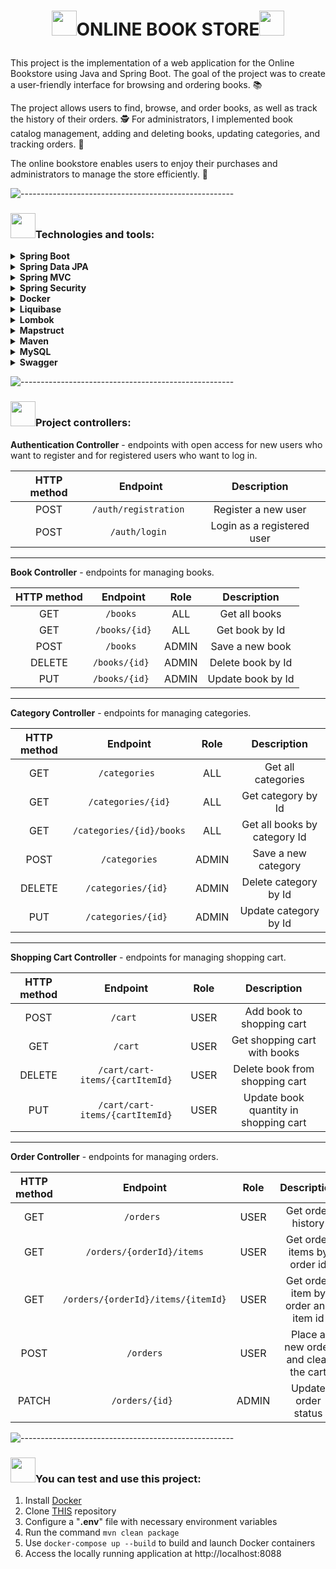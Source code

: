 # <p align="center"><img src="https://i.pinimg.com/originals/b4/13/34/b41334a036d6796c281a6e5cbb36e4b5.gif" width="40"/>ONLINE BOOK STORE<img src="https://i.pinimg.com/originals/b4/13/34/b41334a036d6796c281a6e5cbb36e4b5.gif" width="40"/></p>
This project is the implementation of a web application for the Online Bookstore using Java and Spring Boot. The goal of the project was to create a user-friendly interface for browsing and ordering books. 📚

The project allows users to find, browse, and order books, as well as track the history of their orders. 🕵️ For administrators, I implemented book catalog management, adding and deleting books, updating categories, and tracking orders. 🛒

The online bookstore enables users to enjoy their purchases and administrators to manage the store efficiently. 🚀

![-----------------------------------------------------](https://raw.githubusercontent.com/andreasbm/readme/master/assets/lines/rainbow.png)
### <img src="https://media2.giphy.com/media/CNjoBV8X6bA6kC1hmw/giphy.gif?cid=6c09b952o0m8p765cuilvts077hjtwc54yaqj2loypwf728l&ep=v1_internal_gif_by_id&rid=giphy.gif&ct=s" width="40"/>Technologies and tools:

<details>
  <summary><b>Spring Boot</b></summary>

*A framework for building and deploying Java applications with an embedded server, simplifying configuration and accelerating development.*
</details>
<details>
  <summary><b>Spring Data JPA</b></summary>

*Part of the Spring Data project, providing an abstraction for working with databases through JPA (Java Persistence API), simplifying interaction with relational databases.*
</details>
<details>
  <summary><b>Spring MVC</b></summary>

*Model-View-Controller framework for developing web applications, enabling easy creation of websites and web services.*
</details>
<details>
  <summary><b>Spring Security</b></summary>

*Framework for securing Spring applications, adding authentication and authorization to protect resources.*
</details>
<details>
  <summary><b>Docker</b></summary>

*Platform for automating deployment and managing containerized applications, simplifying work with isolated environments.*
</details>
<details>
  <summary><b>Liquibase</b></summary>

*Tool for version control of database schemas, allowing controlled schema changes.*
</details>
<details>
  <summary><b>Lombok</b></summary>

*Library that automates code generation to reduce boilerplate cLombok: ode, such as getters, setters, and equals/hashCode.Lombok: ode, such as getters, setters, and equals/hashCode.*
</details>
<details>
  <summary><b>Mapstruct </b></summary>

*Library for automatic code generation of mappings between Java objects, simplifying conversion between different models.*
</details>
<details>
  <summary><b>Maven</b></summary>

*Tool for managing project dependencies, compilation, building, and publishing of Java programs.*
</details>
<details>
  <summary><b>MySQL </b></summary>

*Relational database that uses the SQL language for managing and interacting with data.*
</details><details>
  <summary><b>Swagger</b></summary>

*Tool for automatically generating API documentation, allowing developers to interactively engage with and understand the structure of the API.*
</details>

![-----------------------------------------------------](https://raw.githubusercontent.com/andreasbm/readme/master/assets/lines/rainbow.png)
### <img src="https://media2.giphy.com/media/CNjoBV8X6bA6kC1hmw/giphy.gif?cid=6c09b952o0m8p765cuilvts077hjtwc54yaqj2loypwf728l&ep=v1_internal_gif_by_id&rid=giphy.gif&ct=s" width="40"/>Project controllers:
**Authentication Controller** - endpoints with open access for new users who want to register and for registered users who want to log in.

| HTTP method |       Endpoint        |           Description           |
|:-----------:|:---------------------:|:-------------------------------:|
|    POST     | `/auth/registration ` |       Register a new user       |
|    POST     |    `/auth/login `     |   Login as a registered user    |



---
**Book Controller** - endpoints for managing books.

| HTTP method |    Endpoint    | Role  |    Description    |
|:-----------:|:--------------:|:-----:|:-----------------:|
|     GET     |   `/books `    |  ALL  |   Get all books   |
|     GET     | `/books/{id}`  |  ALL  |  Get book by Id   |
|    POST     |   `/books `    | ADMIN |  Save a new book  |
|   DELETE    | `/books/{id} ` | ADMIN | Delete book by Id |
|     PUT     | `/books/{id} ` | ADMIN | Update book by Id |
---
**Category Controller** - endpoints for managing categories.

| HTTP method |    Endpoint    | Role  |           Description            |
|:-----------:|:--------------:|:-----:|:--------------------------------:|
|     GET     |   `/categories `    |  ALL  | Get all categories |
|     GET     | `/categories/{id}`  |  ALL  |        Get category by Id        |
|     GET     | `/categories/{id}/books`  |  ALL  |   Get all books by category Id   |
|    POST     |   `/categories`    | ADMIN |         Save a new category        |
|   DELETE    | `/categories/{id} ` | ADMIN |        Delete category by Id         |
|     PUT     | `/categories/{id} ` | ADMIN |        Update category by Id         |
---
**Shopping Cart Controller** - endpoints for managing shopping cart.

| HTTP method |              Endpoint              | Role  |           Description            |
|:-----------:|:----------------------------------:|:-----:|:--------------------------------:|
|    POST     |             `/cart `             |  USER  | Add book to shopping cart |
|     GET     |     `/cart`    |  USER  |       Get shopping cart with books        |
|   DELETE    | `/cart/cart-items/{cartItemId}` | USER |       Delete book from shopping cart    |
|     PUT     |          `/cart/cart-items/{cartItemId}`          | USER |       Update book quantity in shopping cart        |

---
**Order Controller** - endpoints for managing orders.

| HTTP method |              Endpoint              | Role  |           Description            |
|:-----------:|:----------------------------------:|:-----:|:--------------------------------:|
|     GET     |             `/orders `             |  USER  | Get order history |
|     GET     |     `/orders/{orderId}/items`      |  USER  |        Get order items by order id        |
|     GET     | `/orders/{orderId}/items/{itemId}` | USER |        Get order item by order and item id    |
|    POST     |          `/orders`          | USER |        Place a new order and clear the cart        |
|    PATCH    |          `/orders/{id} `           | ADMIN |       Update order status       |
![-----------------------------------------------------](https://raw.githubusercontent.com/andreasbm/readme/master/assets/lines/rainbow.png)
### <img src="https://media2.giphy.com/media/CNjoBV8X6bA6kC1hmw/giphy.gif?cid=6c09b952o0m8p765cuilvts077hjtwc54yaqj2loypwf728l&ep=v1_internal_gif_by_id&rid=giphy.gif&ct=s" width="40"/>You can test and use this project:
1. Install [Docker](https://www.docker.com/products/docker-desktop/)
2. Clone [THIS](https://github.com/nshtykh/online-book-store) repository
3. Configure a "**.env**" file with necessary environment variables
4. Run the command `mvn clean package`
5. Use `docker-compose up --build` to build and launch Docker containers
6. Access the locally running application at http://localhost:8088